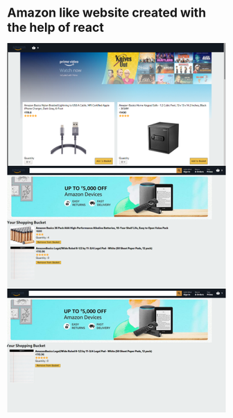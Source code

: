 # Amazon like website created with the help of react




<img align="center" alt="app-screenshot1" width="1200px" src="https://github.com/Rahulbeniwal26119/amazon-clone/blob/master/public/screenshots/screenshot1.png">

<img align="center" alt="app-screenshot1" width="1200px" src="https://github.com/Rahulbeniwal26119/amazon-clone/blob/master/public/screenshots/screenshots2.png">

<img align="center" alt="app-screenshot1" width="1200px" src="https://github.com/Rahulbeniwal26119/amazon-clone/blob/master/public/screenshots/screenshot3.png">
